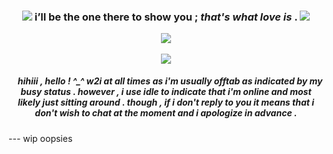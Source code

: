 <h3 align="center">
<img src="https://github.com/aesvic/aesvic/assets/144497121/2921976f-06fe-4bb7-9ac8-26eb58239998"/> i’ll be the one there to show you ; <i> that's what love is </i> . <img src="https://github.com/aesvic/aesvic/assets/144497121/3283e2d1-d358-46b7-9074-86a885b887a6"   </h3>
<p align="center">
<img src="https://github.com/aesvic/aesvic/assets/144497121/25d01a49-fcb1-4f44-aa86-1c7823be34cb"/>
</p>

<p align="center">
<img src="https://github.com/aesvic/aesvic/assets/144497121/95237671-b2f5-4e7c-b8f9-8c529a929397"/>
</p>

<h5 align="center">
‎ ‎‎ ‎ ‎  hihiii , hello ! ^_^
w2i at all times as i'm usually offtab as indicated by my busy status . however , i use idle to indicate that i'm online and most likely just sitting around . though , if i don't reply to you it means that i don't wish to chat at the moment and i apologize in advance .
</h5>
---
wip oopsies
